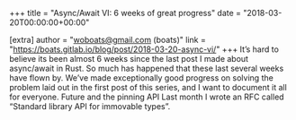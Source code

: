 +++
title = "Async/Await VI: 6 weeks of great progress"
date = "2018-03-20T00:00:00+00:00"

[extra]
author = "woboats@gmail.com (boats)"
link = "https://boats.gitlab.io/blog/post/2018-03-20-async-vi/"
+++
It&rsquo;s hard to believe its been almost 6 weeks since the last post I made about async/await in Rust. So much has happened that these last several weeks have flown by. We&rsquo;ve made exceptionally good progress on solving the problem laid out in the first post of this series, and I want to document it all for everyone.
Future and the pinning API Last month I wrote an RFC called &ldquo;Standard library API for immovable types&rdquo;.